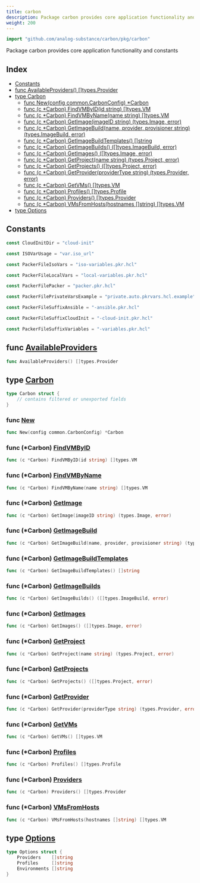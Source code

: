 ```yaml
---
title: carbon
description: Package carbon provides core application functionality and constants
weight: 200
---
```



```go
import "github.com/analog-substance/carbon/pkg/carbon"
```

Package carbon provides core application functionality and constants

## Index

- [Constants](<#constants>)
- [func AvailableProviders\(\) \[\]types.Provider](<#AvailableProviders>)
- [type Carbon](<#Carbon>)
  - [func New\(config common.CarbonConfig\) \*Carbon](<#New>)
  - [func \(c \*Carbon\) FindVMByID\(id string\) \[\]types.VM](<#Carbon.FindVMByID>)
  - [func \(c \*Carbon\) FindVMByName\(name string\) \[\]types.VM](<#Carbon.FindVMByName>)
  - [func \(c \*Carbon\) GetImage\(imageID string\) \(types.Image, error\)](<#Carbon.GetImage>)
  - [func \(c \*Carbon\) GetImageBuild\(name, provider, provisioner string\) \(types.ImageBuild, error\)](<#Carbon.GetImageBuild>)
  - [func \(c \*Carbon\) GetImageBuildTemplates\(\) \[\]string](<#Carbon.GetImageBuildTemplates>)
  - [func \(c \*Carbon\) GetImageBuilds\(\) \(\[\]types.ImageBuild, error\)](<#Carbon.GetImageBuilds>)
  - [func \(c \*Carbon\) GetImages\(\) \(\[\]types.Image, error\)](<#Carbon.GetImages>)
  - [func \(c \*Carbon\) GetProject\(name string\) \(types.Project, error\)](<#Carbon.GetProject>)
  - [func \(c \*Carbon\) GetProjects\(\) \(\[\]types.Project, error\)](<#Carbon.GetProjects>)
  - [func \(c \*Carbon\) GetProvider\(providerType string\) \(types.Provider, error\)](<#Carbon.GetProvider>)
  - [func \(c \*Carbon\) GetVMs\(\) \[\]types.VM](<#Carbon.GetVMs>)
  - [func \(c \*Carbon\) Profiles\(\) \[\]types.Profile](<#Carbon.Profiles>)
  - [func \(c \*Carbon\) Providers\(\) \[\]types.Provider](<#Carbon.Providers>)
  - [func \(c \*Carbon\) VMsFromHosts\(hostnames \[\]string\) \[\]types.VM](<#Carbon.VMsFromHosts>)
- [type Options](<#Options>)


## Constants

<a name="CloudInitDir"></a>

```go
const CloudInitDir = "cloud-init"
```

<a name="ISOVarUsage"></a>

```go
const ISOVarUsage = "var.iso_url"
```

<a name="PackerFileIsoVars"></a>

```go
const PackerFileIsoVars = "iso-variables.pkr.hcl"
```

<a name="PackerFileLocalVars"></a>

```go
const PackerFileLocalVars = "local-variables.pkr.hcl"
```

<a name="PackerFilePacker"></a>

```go
const PackerFilePacker = "packer.pkr.hcl"
```

<a name="PackerFilePrivateVarsExample"></a>

```go
const PackerFilePrivateVarsExample = "private.auto.pkrvars.hcl.example"
```

<a name="PackerFileSuffixAnsible"></a>

```go
const PackerFileSuffixAnsible = "-ansible.pkr.hcl"
```

<a name="PackerFileSuffixCloudInit"></a>

```go
const PackerFileSuffixCloudInit = "-cloud-init.pkr.hcl"
```

<a name="PackerFileSuffixVariables"></a>

```go
const PackerFileSuffixVariables = "-variables.pkr.hcl"
```

<a name="AvailableProviders"></a>
## func [AvailableProviders](<https://github.com/analog-substance/carbon/blob/main/pkg/carbon/providers.go#L14>)

```go
func AvailableProviders() []types.Provider
```



<a name="Carbon"></a>
## type [Carbon](<https://github.com/analog-substance/carbon/blob/main/pkg/carbon/main.go#L16-L25>)



```go
type Carbon struct {
    // contains filtered or unexported fields
}
```

<a name="New"></a>
### func [New](<https://github.com/analog-substance/carbon/blob/main/pkg/carbon/main.go#L33>)

```go
func New(config common.CarbonConfig) *Carbon
```



<a name="Carbon.FindVMByID"></a>
### func \(\*Carbon\) [FindVMByID](<https://github.com/analog-substance/carbon/blob/main/pkg/carbon/virtual_machines.go#L23>)

```go
func (c *Carbon) FindVMByID(id string) []types.VM
```



<a name="Carbon.FindVMByName"></a>
### func \(\*Carbon\) [FindVMByName](<https://github.com/analog-substance/carbon/blob/main/pkg/carbon/virtual_machines.go#L32>)

```go
func (c *Carbon) FindVMByName(name string) []types.VM
```



<a name="Carbon.GetImage"></a>
### func \(\*Carbon\) [GetImage](<https://github.com/analog-substance/carbon/blob/main/pkg/carbon/images.go#L80>)

```go
func (c *Carbon) GetImage(imageID string) (types.Image, error)
```



<a name="Carbon.GetImageBuild"></a>
### func \(\*Carbon\) [GetImageBuild](<https://github.com/analog-substance/carbon/blob/main/pkg/carbon/images.go#L49>)

```go
func (c *Carbon) GetImageBuild(name, provider, provisioner string) (types.ImageBuild, error)
```



<a name="Carbon.GetImageBuildTemplates"></a>
### func \(\*Carbon\) [GetImageBuildTemplates](<https://github.com/analog-substance/carbon/blob/main/pkg/carbon/images.go#L20>)

```go
func (c *Carbon) GetImageBuildTemplates() []string
```



<a name="Carbon.GetImageBuilds"></a>
### func \(\*Carbon\) [GetImageBuilds](<https://github.com/analog-substance/carbon/blob/main/pkg/carbon/images.go#L32>)

```go
func (c *Carbon) GetImageBuilds() ([]types.ImageBuild, error)
```



<a name="Carbon.GetImages"></a>
### func \(\*Carbon\) [GetImages](<https://github.com/analog-substance/carbon/blob/main/pkg/carbon/images.go#L63>)

```go
func (c *Carbon) GetImages() ([]types.Image, error)
```



<a name="Carbon.GetProject"></a>
### func \(\*Carbon\) [GetProject](<https://github.com/analog-substance/carbon/blob/main/pkg/carbon/projects.go#L30>)

```go
func (c *Carbon) GetProject(name string) (types.Project, error)
```



<a name="Carbon.GetProjects"></a>
### func \(\*Carbon\) [GetProjects](<https://github.com/analog-substance/carbon/blob/main/pkg/carbon/projects.go#L12>)

```go
func (c *Carbon) GetProjects() ([]types.Project, error)
```



<a name="Carbon.GetProvider"></a>
### func \(\*Carbon\) [GetProvider](<https://github.com/analog-substance/carbon/blob/main/pkg/carbon/providers.go#L39>)

```go
func (c *Carbon) GetProvider(providerType string) (types.Provider, error)
```



<a name="Carbon.GetVMs"></a>
### func \(\*Carbon\) [GetVMs](<https://github.com/analog-substance/carbon/blob/main/pkg/carbon/virtual_machines.go#L10>)

```go
func (c *Carbon) GetVMs() []types.VM
```



<a name="Carbon.Profiles"></a>
### func \(\*Carbon\) [Profiles](<https://github.com/analog-substance/carbon/blob/main/pkg/carbon/profiles.go#L5>)

```go
func (c *Carbon) Profiles() []types.Profile
```



<a name="Carbon.Providers"></a>
### func \(\*Carbon\) [Providers](<https://github.com/analog-substance/carbon/blob/main/pkg/carbon/providers.go#L35>)

```go
func (c *Carbon) Providers() []types.Provider
```



<a name="Carbon.VMsFromHosts"></a>
### func \(\*Carbon\) [VMsFromHosts](<https://github.com/analog-substance/carbon/blob/main/pkg/carbon/virtual_machines.go#L46>)

```go
func (c *Carbon) VMsFromHosts(hostnames []string) []types.VM
```



<a name="Options"></a>
## type [Options](<https://github.com/analog-substance/carbon/blob/main/pkg/carbon/main.go#L10-L14>)



```go
type Options struct {
    Providers    []string
    Profiles     []string
    Environments []string
}
```

